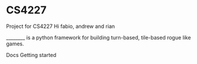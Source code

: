 # CS4227
Project for CS4227
Hi fabio, andrew and rian

________ is a python framework for building turn-based, tile-based rogue like games.


Docs
Getting started
